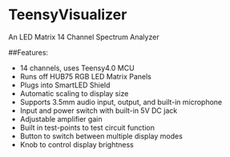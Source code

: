 # TeensyVisualizer
An LED Matrix 14 Channel Spectrum Analyzer

##Features:
- 14 channels, uses Teensy4.0 MCU
- Runs off HUB75 RGB LED Matrix Panels
- Plugs into SmartLED Shield
- Automatic scaling to display size
- Supports 3.5mm audio input, output, and built-in microphone
- Input and power switch with built-in 5V DC jack
- Adjustable amplifier gain
- Built in test-points to test circuit function
- Button to switch between multiple display modes
- Knob to control display brightness
